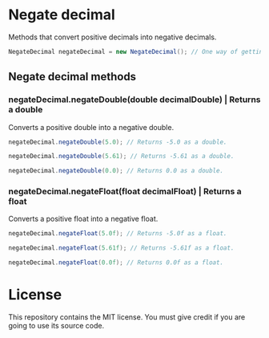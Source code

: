 # Negate decimal

Methods that convert positive decimals into negative decimals.

```Java
NegateDecimal negateDecimal = new NegateDecimal(); // One way of getting the negateDecimal class.
```

## Negate decimal methods

### negateDecimal.negateDouble(double decimalDouble) | Returns a double

Converts a positive double into a negative double.

```Java
negateDecimal.negateDouble(5.0); // Returns -5.0 as a double.
```

```Java
negateDecimal.negateDouble(5.61); // Returns -5.61 as a double.
```

```Java
negateDecimal.negateDouble(0.0); // Returns 0.0 as a double.
```

### negateDecimal.negateFloat(float decimalFloat) | Returns a float

Converts a positive float into a negative float.

```Java
negateDecimal.negateFloat(5.0f); // Returns -5.0f as a float.
```

```Java
negateDecimal.negateFloat(5.61f); // Returns -5.61f as a float.
```

```Java
negateDecimal.negateFloat(0.0f); // Returns 0.0f as a float.
```

# License

This repository contains the MIT license. You must give credit if you are going to use its source code.
